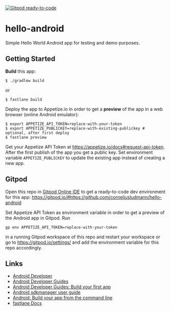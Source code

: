 [![Gitpod ready-to-code](https://img.shields.io/badge/Gitpod-ready--to--code-blue?logo=gitpod)](https://gitpod.io/#https://github.com/corneliusludmann/hello-android)

# hello-android
Simple Hello World Android app for testing and demo purposes.

## Getting Started

**Build** this app:
```shell
$ ./gradlew build
```
or
```shell
$ fastlane build
```

Deploy the app to Appetize.io in order to get a **preview** of the app in a web browser (online Android emulator):
```shell
$ export APPETIZE_API_TOKEN=replace-with-your-token
$ export APPETIZE_PUBLICKEY=replace-with-existing-publickey # optional, after first deploy
$ fastlane preview
```

Get your Appetize API Token at https://appetize.io/docs#request-api-token. After the first publish of the app you get a public key. Set environment variable `APPETIZE_PUBLICKEY` to update the existing app instead of creating a new app.

## Gitpod

Open this repo in [Gitpod Online IDE](https://gitpod.io) to get a ready-to-code dev environment for this app: https://gitpod.io/#https://github.com/corneliusludmann/hello-android

Set Appetize API Token as environment variable in order to get a preview of the Android app in Gitpod. Run
```shell
gp env APPETIZE_API_TOKEN=replace-with-your-token
```
in a running Gitpod workspace of this repo and restart your workspace or go to https://gitpod.io/settings/ and add the environment variable for this repo accordingly.

## Links
- [Android Developer](https://developer.android.com/)
- [Android Developer Guides](https://developer.android.com/guide)
- [Android Developer Guides: Build your first app](https://developer.android.com/training/basics/firstapp)
- [Android sdkmanager user guide](https://developer.android.com/studio/command-line/sdkmanager)
- [Android: Build your app from the command line](https://developer.android.com/studio/build/building-cmdline)
- [fastlane Docs](https://docs.fastlane.tools/)
